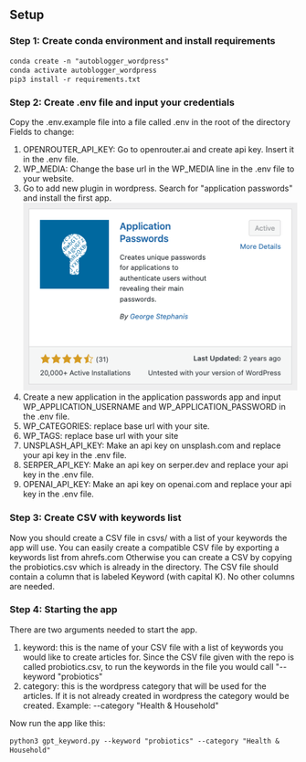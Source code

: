 ## Setup

### Step 1: Create conda environment and install requirements

```
conda create -n "autoblogger_wordpress"
conda activate autoblogger_wordpress
pip3 install -r requirements.txt
```

### Step 2: Create .env file and input your credentials

Copy the .env.example file into a file called .env in the root of the directory
Fields to change:

1. OPENROUTER_API_KEY: Go to openrouter.ai and create api key. Insert it in the .env file.
2. WP_MEDIA: Change the base url in the WP_MEDIA line in the .env file to your website.
3. Go to add new plugin in wordpress. Search for "application passwords" and install the first app.
   ![application passwords plugin](./readme_images/application_passwords.png)
4. Create a new application in the application passwords app and input WP_APPLICATION_USERNAME and WP_APPLICATION_PASSWORD in the .env file.
5. WP_CATEGORIES: replace base url with your site.
6. WP_TAGS: replace base url with your site
7. UNSPLASH_API_KEY: Make an api key on unsplash.com and replace your api key in the .env file.
8. SERPER_API_KEY: Make an api key on serper.dev and replace your api key in the .env file.
9. OPENAI_API_KEY: Make an api key on openai.com and replace your api key in the .env file.

### Step 3: Create CSV with keywords list

Now you should create a CSV file in csvs/ with a list of your keywords the app will use.
You can easily create a compatible CSV file by exporting a keywords list from ahrefs.com
Otherwise you can create a CSV by copying the probiotics.csv which is already in the directory. The CSV file should contain a column that is labeled Keyword (with capital K). No other columns are needed.

### Step 4: Starting the app

There are two arguments needed to start the app.

1. keyword: this is the name of your CSV file with a list of keywords you would like to create articles for. Since the CSV file given with the repo is called probiotics.csv, to run the keywords in the file you would call "--keyword "probiotics"
2. category: this is the wordpress category that will be used for the articles. If it is not already created in wordpress the category would be created. Example: --category "Health & Household"

Now run the app like this:

```
python3 gpt_keyword.py --keyword "probiotics" --category "Health & Household"
```
